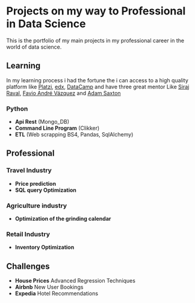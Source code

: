 # Projects on my way to Professional in Data Science
This is the portfolio of my main projects in my professional career in the world of data science.

## Learning

In my learning process i had the fortune the i can access to a high quality platform like [Platzi](https://platzi.com/), [edx](https://www.edx.org/), [DataCamp](https://www.datacamp.com/) and  have three  great mentor Like [Siraj Raval](https://github.com/llSourcell), [Favio André Vázquez](https://github.com/FavioVazquez) and [Adam Saxton](https://github.com/guyinacube)

### Python

- **Api Rest** (Mongo_DB)
- **Command Line Program** (Clikker)
- **ETL** (Web scrapping BS4, Pandas, SqlAlchemy)

## Professional

### Travel Industry

- **Price prediction**
- **SQL query Optimization**

### Agriculture industry

- **Optimization of the grinding calendar**

### Retail Industry

- **Inventory Optimization**

## Challenges

- **House Prices** Advanced Regression Techniques
- **Airbnb** New User Bookings
- **Expedia** Hotel Recommendations
